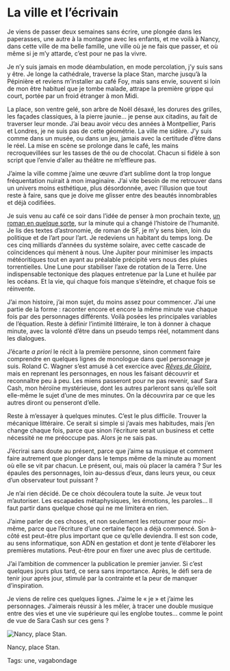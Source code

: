 # La ville et l’écrivain

Je viens de passer deux semaines sans écrire, une plongée dans les paperasses, une autre à la montagne avec les enfants, et me voilà à Nancy, dans cette ville de ma belle famille, une ville où je ne fais que passer, et où même si je m’y attarde, c’est pour ne pas la vivre.

Je n’y suis jamais en mode déambulation, en mode percolation, j’y suis sans y être. Je longe la cathédrale, traverse la place Stan, marche jusqu’à la Pépinière et reviens m’installer au café Foy, mais sans envie, souvent si loin de mon être habituel que je tombe malade, attrape la première grippe qui court, portée par un froid étranger à mon Midi.

La place, son ventre gelé, son arbre de Noël désaxé, les dorures des grilles, les façades classiques, à la pierre jaunie… je pense aux citadins, au fait de traverser leur monde. J’ai beau avoir vécu des années à Montpellier, Paris et Londres, je ne suis pas de cette géométrie. La ville me sidère. J’y suis comme dans un musée, ou dans un jeu, jamais avec la certitude d’être dans le réel. La mise en scène se prolonge dans le café, les mains recroquevillées sur les tasses de thé ou de chocolat. Chacun si fidèle à son script que l’envie d’aller au théâtre ne m’effleure pas.

J’aime la ville comme j’aime une œuvre d’art sublime dont la trop longue fréquentation nuirait à mon imaginaire. J’ai vite besoin de me retrouver dans un univers moins esthétique, plus désordonnée, avec l’illusion que tout reste à faire, sans que je doive me glisser entre des beautés innombrables et déjà codifiées.

Je suis venu au café ce soir dans l’idée de penser à mon prochain texte, [un roman en quelque sorte](/2014/12/18/un-roman-en-365-jours), sur la minute qui a changé l’histoire de l’humanité. Je lis des textes d’astronomie, de roman de SF, je m’y sens bien, loin du politique et de l’art pour l’art. Je redeviens un habitant du temps long. De ces cinq milliards d’années du système solaire, avec cette cascade de coïncidences qui mènent à nous. Une Jupiter pour minimiser les impacts météoritiques tout en ayant au préalable précipité vers nous des pluies torrentielles. Une Lune pour stabiliser l’axe de rotation de la Terre. Une indispensable tectonique des plaques entretenue par la Lune et huilée par les océans. Et la vie, qui chaque fois manque s’éteindre, et chaque fois se réinvente.

J’ai mon histoire, j’ai mon sujet, du moins assez pour commencer. J’ai une partie de la forme : raconter encore et encore la même minute vue chaque fois par des personnages différents. Voilà posées les principales variables de l’équation. Reste à définir l’intimité littéraire, le ton à donner à chaque minute, avec la volonté d’être dans un pseudo temps réel, notamment dans les dialogues.

J’écarte *a priori* le récit à la première personne, sinon comment faire comprendre en quelques lignes de monologue dans quel personnage je suis. Roland C. Wagner s’est amusé à cet exercice avec [*Rêves de Gloire*](/2012/08/06/roland-c-wagner-1960-2012/), mais en reprenant les personnages, en nous les faisant découvrir et reconnaître peu à peu. Les miens passeront pour ne pas revenir, sauf Sara Cash, mon héroïne mystérieuse, dont les autres parleront sans qu’elle soit elle-même le sujet d’une de mes minutes. On la découvrira par ce que les autres diront ou penseront d’elle.

Reste à m’essayer à quelques minutes. C’est le plus difficile. Trouver la mécanique littéraire. Ce serait si simple si j’avais mes habitudes, mais j’en change chaque fois, parce que sinon l’écriture serait un business et cette nécessité ne me préoccupe pas. Alors je ne sais pas.

J’écrirai sans doute au présent, parce que j’aime sa musique et comment faire autrement que plonger dans le temps même de la minute au moment où elle se vit par chacun. Le présent, oui, mais où placer la caméra ? Sur les épaules des personnages, loin au-dessus d’eux, dans leurs yeux, ou ceux d’un observateur tout puissant ?

Je n’ai rien décidé. De ce choix découlera toute la suite. Je veux tout m’autoriser. Les escapades métaphysiques, les émotions, les paroles… Il faut partir dans quelque chose qui ne me limitera en rien.

J’aime parler de ces choses, et non seulement les retourner pour moi-même, parce que l’écriture d’une certaine façon a déjà commencé. Son à-côté est peut-être plus important que ce qu’elle deviendra. Il est son code, au sens informatique, son ADN en gestation et dont je tente d’élaborer les premières mutations. Peut-être pour en fixer une avec plus de certitude.

J’ai l’ambition de commencer la publication le premier janvier. Si c’est quelques jours plus tard, ce sera sans importance. Après, le défi sera de tenir jour après jour, stimulé par la contrainte et la peur de manquer d’inspiration.

Je viens de relire ces quelques lignes. J’aime le « je » et j’aime les personnages. J’aimerais réussir à les mêler, à tracer une double musique entre des vies et une vie supérieure qui les englobe toutes… comme le point de vue de Sara Cash sur ces gens ?

![Nancy, place Stan.](https://tcrouzet.com/images_tc/2014/12/stan.jpg)

Nancy, place Stan.



Tags: une, vagabondage